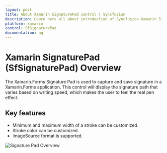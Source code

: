 ```yaml
---
layout: post
title: About Xamarin SignaturePad control | Syncfusion
description: Learn here all about introduction of Syncfusion Xamarin SignaturePad (SfSignaturePad) control, its elements and more.
platform: xamarin
control: SfSignaturePad
documentation: ug
---
```


# Xamarin SignaturePad (SfSignaturePad) Overview

The Xamarin.Forms Signature Pad is used to capture and save signature in a Xamarin.Forms application. This control will display the signature path that varies based on writing speed, which makes the user to feel the real pen effect.

## Key features

* Minimum and maximum width of a stroke can be customized.
* Stroke color can be customized.
* ImageSource format is supported.

![Signature Pad Overview](images/overview.gif)

